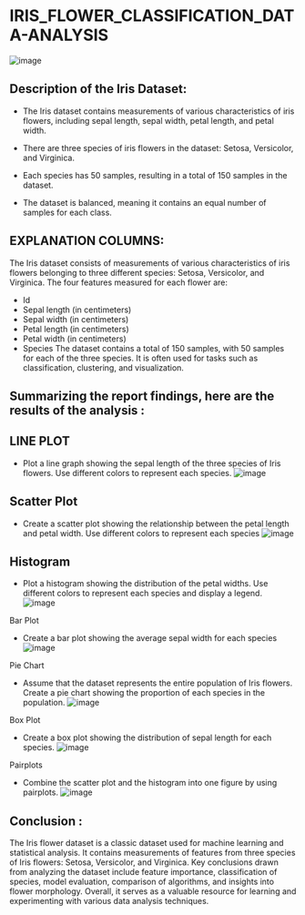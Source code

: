   # IRIS_FLOWER_CLASSIFICATION_DATA-ANALYSIS

![image](https://github.com/user-attachments/assets/8ca670cc-a484-404b-83d8-5a65e018d714)


## Description of the Iris Dataset:

- The Iris dataset contains measurements of various characteristics of iris flowers, including sepal length, sepal width, petal length, and petal width.

- There are three species of iris flowers in the dataset: Setosa, Versicolor, and Virginica.

- Each species has 50 samples, resulting in a total of 150 samples in the dataset.

- The dataset is balanced, meaning it contains an equal number of samples for each class.

## EXPLANATION COLUMNS:
The Iris dataset consists of measurements of various characteristics of iris flowers belonging to three different species: Setosa, Versicolor, and Virginica. The four features measured for each flower are:

- Id
- Sepal length (in centimeters)
- Sepal width (in centimeters)
- Petal length (in centimeters)
- Petal width (in centimeters)
- Species The dataset contains a total of 150 samples, with 50 samples for each of the three species. It is often used for tasks such as classification, clustering, and visualization.


## Summarizing the report findings, here are the results of the analysis :

## LINE PLOT
- Plot a line graph showing the sepal length of the three species of Iris flowers. Use different colors to represent each species.
![image](https://github.com/user-attachments/assets/c954d024-0463-41f2-8232-f49a2d8facb9)


## Scatter Plot
- Create a scatter plot showing the relationship between the petal length and petal width. Use different colors to represent each species
![image](https://github.com/user-attachments/assets/a59ae605-31cd-4f73-8a84-81ccb35b4e57)


## Histogram
- Plot a histogram showing the distribution of the petal widths. Use different colors to represent each species and display a legend.
![image](https://github.com/user-attachments/assets/48bc4e8f-0e38-4311-89ae-be115295c079)


Bar Plot
- Create a bar plot showing the average sepal width for each species
![image](https://github.com/user-attachments/assets/a8affb6f-46a9-470e-8813-fa51aaf8de66)


Pie Chart
- Assume that the dataset represents the entire population of Iris flowers. Create a pie chart showing the proportion of each species in the population.
![image](https://github.com/user-attachments/assets/555e4e12-efee-42f4-9a22-f20ad512365a)


Box Plot
- Create a box plot showing the distribution of sepal length for each species.
![image](https://github.com/user-attachments/assets/6a010e1b-350a-48dc-bb12-4adacf59d5a7)


Pairplots
- Combine the scatter plot and the histogram into one figure by using pairplots.
![image](https://github.com/user-attachments/assets/248f5488-ad4b-4bc9-8425-e071b95f3c62)


## Conclusion :
The Iris flower dataset is a classic dataset used for machine learning and statistical analysis. It contains measurements of features from three species of Iris flowers: Setosa, Versicolor, and Virginica. Key conclusions drawn from analyzing the dataset include feature importance, classification of species, model evaluation, comparison of algorithms, and insights into flower morphology. Overall, it serves as a valuable resource for learning and experimenting with various data analysis techniques.


